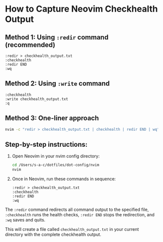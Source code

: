 # How to Capture Neovim Checkhealth Output

## Method 1: Using `:redir` command (recommended)
```vim
:redir > checkhealth_output.txt
:checkhealth
:redir END
:wq
```

## Method 2: Using `:write` command
```vim
:checkhealth
:write checkhealth_output.txt
:q
```

## Method 3: One-liner approach
```bash
nvim -c "redir > checkhealth_output.txt | checkhealth | redir END | wq"
```

## Step-by-step instructions:

1. Open Neovim in your nvim config directory:
   ```bash
   cd /Users/s-a-c/dotfiles/dot-config/nvim
   nvim
   ```

2. Once in Neovim, run these commands in sequence:
   ```vim
   :redir > checkhealth_output.txt
   :checkhealth
   :redir END
   :wq
   ```

The `:redir` command redirects all command output to the specified file, `:checkhealth` runs the health checks, `:redir END` stops the redirection, and `:wq` saves and quits.

This will create a file called `checkhealth_output.txt` in your current directory with the complete checkhealth output.
